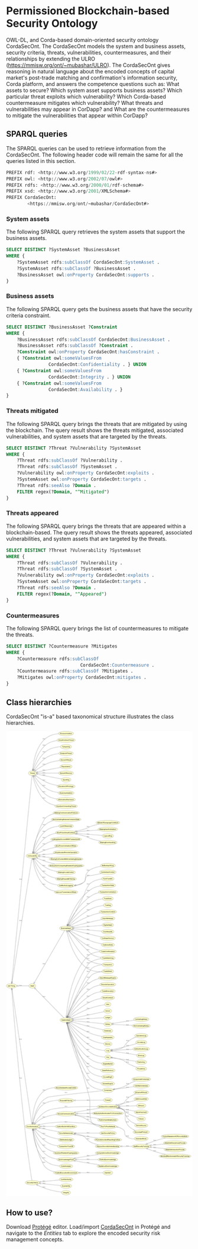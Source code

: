 # Permissioned Blockchain-based Security Ontology

OWL-DL, and Corda-based domain-oriented security ontology CordaSecOnt. The CordaSecOnt models the system and business assets, security criteria, threats, vulnerabilities, countermeasures, and their relationships by extending the ULRO (https://mmisw.org/ont/~mubashar/ULRO). The CordaSecOnt gives reasoning in natural language about the encoded concepts of capital market's post-trade matching and confirmation's information security, Corda platform, and answers the competence questions such as: What assets to secure? Which system asset supports business assets? Which particular threat exploits which vulnerability? Which Corda-based countermeasure mitigates which vulnerability? What threats and vulnerabilities may appear in CorDapp? and What are the countermeasures to mitigate the vulnerabilities that appear within CorDapp?

## SPARQL queries
The SPARQL queries can be used to retrieve information from the CordaSecOnt. The following header code will remain the same for all the queries listed in this section.

```sql
PREFIX rdf: <http://www.w3.org/1999/02/22-rdf-syntax-ns#>
PREFIX owl: <http://www.w3.org/2002/07/owl#>
PREFIX rdfs: <http://www.w3.org/2000/01/rdf-schema#>
PREFIX xsd: <http://www.w3.org/2001/XMLSchema#>
PREFIX CordaSecOnt:
        <https://mmisw.org/ont/~mubashar/CordaSecOnt#>
```

### System assets
The following SPARQL query retrieves the system assets that support the business assets.

```sql
SELECT DISTINCT ?SystemAsset ?BusinessAsset
WHERE {
    ?SystemAsset rdfs:subClassOf CordaSecOnt:SystemAsset .
    ?SystemAsset rdfs:subClassOf ?BusinessAsset .
    ?BusinessAsset owl:onProperty CordaSecOnt:supports .
}
```

### Business assets
The following SPARQL query gets the business assets that have the security criteria constraint.

```sql
SELECT DISTINCT ?BusinessAsset ?Constraint
WHERE {
    ?BusinessAsset rdfs:subClassOf CordaSecOnt:BusinessAsset .
    ?BusinessAsset rdfs:subClassOf ?Constraint .
    ?Constraint owl:onProperty CordaSecOnt:hasConstraint .
    { ?Constraint owl:someValuesFrom
                CordaSecOnt:Confidentiality . } UNION  
    { ?Constraint owl:someValuesFrom
                CordaSecOnt:Integrity . } UNION  
    { ?Constraint owl:someValuesFrom
                CordaSecOnt:Availability . }
}
```

### Threats mitigated
The following SPARQL query brings the threats that are mitigated by using the blockchain. The query result shows the threats mitigated, associated vulnerabilities, and system assets that are targeted by the threats.

```sql
SELECT DISTINCT ?Threat ?Vulnerability ?SystemAsset
WHERE {
    ?Threat rdfs:subClassOf ?Vulnerability .
    ?Threat rdfs:subClassOf ?SystemAsset .
    ?Vulnerability owl:onProperty CordaSecOnt:exploits .
    ?SystemAsset owl:onProperty CordaSecOnt:targets .
    ?Threat rdfs:seeAlso ?Domain .
    FILTER regex(?Domain, "^Mitigated") 
}
```
### Threats appeared
The following SPARQL query brings the threats that are appeared within a blockchain-based. The query result shows the threats appeared, associated vulnerabilities, and system assets that are targeted by the threats.

```sql
SELECT DISTINCT ?Threat ?Vulnerability ?SystemAsset
WHERE {
    ?Threat rdfs:subClassOf ?Vulnerability .
    ?Threat rdfs:subClassOf ?SystemAsset .
    ?Vulnerability owl:onProperty CordaSecOnt:exploits .
    ?SystemAsset owl:onProperty CordaSecOnt:targets .
    ?Threat rdfs:seeAlso ?Domain .
    FILTER regex(?Domain, "^Appeared") 
}
```

### Countermeasures
The following SPARQL query brings the list of countermeasures to mitigate the threats.

```sql
SELECT DISTINCT ?Countermeasure ?Mitigates
WHERE {
    ?Countermeasure rdfs:subClassOf
                            CordaSecOnt:Countermeasure .
    ?Countermeasure rdfs:subClassOf ?Mitigates .
    ?Mitigates owl:onProperty CordaSecOnt:mitigates .
}
```

## Class hierarchies
CordaSecOnt "is-a" based taxonomical structure illustrates the class hierarchies.

<img src="CordaSecOnt_As-is_classes.png" width="550" alt="CordaSecOnt Protégé-based classifications" title="CordaSecOnt Protégé-based classifications"/>

## How to use?
Download [Protégé](https://protege.stanford.edu) editor. Load/import [CordaSecOnt](https://mmisw.org/ont/~mubashar/CordaSecOnt) in Protégé and navigate to the *Entities* tab to explore the encoded security risk management concepts.